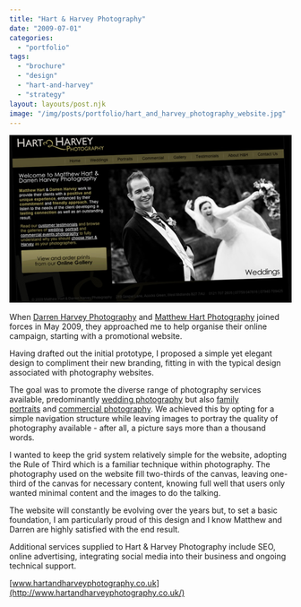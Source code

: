 ```yaml
---
title: "Hart & Harvey Photography"
date: "2009-07-01"
categories: 
  - "portfolio"
tags: 
  - "brochure"
  - "design"
  - "hart-and-harvey"
  - "strategy"
layout: layouts/post.njk
image: "/img/posts/portfolio/hart_and_harvey_photography_website.jpg"
---
```


[![](/img/posts/portfolio/hart_and_harvey_photography_website.jpg "Hart & Harvey Photography website")](http://2017.sijobling.com/wp-content/uploads/2012/06/hart_and_harvey_photography_website.jpg)

When [Darren Harvey Photography](http://www.hartandharveyphotography.co.uk/darren-harvey-photography/) and [Matthew Hart Photography](http://www.hartandharveyphotography.co.uk/matthew-hart-photography/) joined forces in May 2009, they approached me to help organise their online campaign, starting with a promotional website.

Having drafted out the initial prototype, I proposed a simple yet elegant design to compliment their new branding, fitting in with the typical design associated with photography websites.

The goal was to promote the diverse range of photography services available, predominantly [wedding photography](http://www.hartandharveyphotography.co.uk/wedding-photography/) but also [family portraits](http://www.hartandharveyphotography.co.uk/portraits/) and [commercial photography](http://www.hartandharveyphotography.co.uk/commercial/). We achieved this by opting for a simple navigation structure while leaving images to portray the quality of photography available - after all, a picture says more than a thousand words.

I wanted to keep the grid system relatively simple for the website, adopting the Rule of Third which is a familiar technique within photography. The photography used on the website fill two-thirds of the canvas, leaving one-third of the canvas for necessary content, knowing full well that users only wanted minimal content and the images to do the talking.

The website will constantly be evolving over the years but, to set a basic foundation, I am particularly proud of this design and I know Matthew and Darren are highly satisfied with the end result.

Additional services supplied to Hart & Harvey Photography include SEO, online advertising, integrating social media into their business and ongoing technical support.

[www.hartandharveyphotography.co.uk](http://www.hartandharveyphotography.co.uk/)
